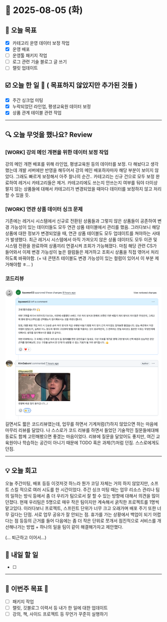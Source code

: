 # 📆 2025-08-05 (화)
## 🥅 오늘 목표 
- [x] 카테고리 운영 데이터 보정 작업
- [x] 운영 배포 
- [ ] 운영툴 패키지 작업 
- [ ] 로그 관련 기술 블로그 글 쓰기 
- [ ] 랠릿 업데이트 

## ☑️ 오늘 한 일 📑 ( 목표하지 않았지만 추가된 것들 )
- [x] 주간 싱크업 미팅
- [x] 누락되었던 라인업, 평생교육원 데이터 보정
- [x] 상품 관계 테이블 관련 작업

***

## 🔍️ 오늘 무엇을 했나요? Review
### [WORK] 강의 메인 개편을 위한 데이터 보정 작업
강의 메인 개편 배포를 위해 라인업, 평생교육원 등의 데이터를 보정. 다 해놨다고 생각했는데 개발 서버에만 반영을 해두어서 강의 메인 배포하자마자 해당 부분이 보이지 않았다. 그래도 빠르게 보정해서 아주 찰나의 순간.. 
카테고리는 신규 건으로 모두 보정 완료하여 레거시 카테고리들은 제거. 카테고리에도 쓰는지 안쓰는지 여부를 둬야 
더이상 팔지 않는 상품들에 대해서 카테고리가 변경되었을 때마다 데이터를 보정하지 않고 처리할 수 있을 듯. 


### [WORK] 연관 상품 데이터 싱크 문제
기존에는 레거시 시스템에서 신규로 전환된 상품들과 그렇지 않은 상품들이 공존하여 변경 가능성이 있는 데이터들도 모두 연관 상품 테이블에서 관리를 했음. 
그러다보니 해당 상품에 대한 정보가 변경되었을 때, 연관 상품 테이블도 모두 업데이트를 쳐야하는 사태가 발생했다. 
최근 레거시 시스템에서 아직 가져오지 않은 상품 데이터도 모두 이관 및 시스템 전환을 완료하여 상품끼리 연결시켜 조회가 가능해졌다. 마침 해당 관련 CS가 들어와서 이제 변경 가능성이 높은 컬럼들은 제거하고 조회시 상품을 직접 엮어서 처리하도록 바꿔야함. (+ 내 콘텐츠 테이블도 변경 가능성이 있는 컬럼이 있어서 이 부분 제거해야함 ㅎ... )

### 코드리뷰 
![코드리뷰 글](/img/0805코드리뷰.png)
길면서도 짧은 코드리뷰였는데, 업무를 하면서 기계처럼(?)하지 않았으면 하는 마음에 마무리 리뷰를 달았다. 
나 스스로가 코드 리뷰를 하면서 들었던 기술적인 질문들에대해 동료도 함께 고민해봤으면 좋겠는 마음이었다. 
리뷰에 질문을 달았어도 좋지만, 여긴 교육원이나 학습하는 공간이 아니기 때문에 TODO 혹은 과제(?)처럼 던짐. 스스로에게도 던짐. 

***

## 💡 오늘 회고
오늘 주간미팅, 배포 등등 이것저것 하느라 뭔가 코딩 자체는 거의 하지 않았지만, 소프트 스킬 적으로 여러 시도를 한 시간이었다. 
주간 싱크 미팅 때는 업무 리소스 관리나 팀의 일하는 방식 등에서 좀 더 우리가 팀으로서 잘 할 수 있는 방향에 대해서 의견을 많이 던졌다. 현재 우리팀은 5명으로 매우 작은 팀이지만 계속해서 굵직한 프로젝트를 1명씩 맡고있다. 
이러다보니 프로젝트, 스프린트 단위가 너무 크고 오래가며 배포 주기 또한 너무 길다는 단점. 서로 업무 공유가 잘 안되는 점. 
휴가를 가는 상황에서 백업이 되기 어렵다는 점 등등의 근거를 들어 다음에는 좀 더 작은 단위로 쪼개서 점진적으로 서비스를 개선해나가는 방법 + 하나의 일을 팀이 같이 해결해가자고 제안했다. 

(... 퇴근하고 이어서...)


## 🎯 내일 할 일
- [ ] 

***

## 🏁 이번주 목표 🏁
- [ ] 패키지 작업 
- [ ] 랠릿, 깃블로그 이력서 등 내가 한 일에 대한 업데이트 
- [ ] 강의, 책, 사이드 프로젝트 등 무언가 꾸준히 실행하기 
